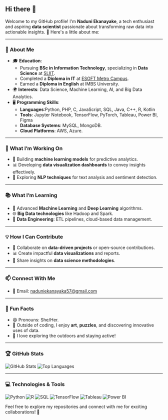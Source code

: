 ## Hi there 👋

Welcome to my GitHub profile! I'm **Naduni Ekanayake**, a tech enthusiast and aspiring **data scientist** passionate about transforming raw data into actionable insights. 🌟 Here's a little about me:

---

### 🌟 **About Me**
- 🎓 **Education**: 
  - Pursuing **BSc in Information Technology**, specializing in **Data Science** at [SLIIT](https://www.sliit.lk).
  - Completed a **Diploma in IT** at [ESOFT Metro Campus](https://esoft.lk).
  - Earned a **Diploma in English** at IMBS University.
- 🌍 **Interests**: Data Science, Machine Learning, AI, and Big Data Analytics.
- 🖥️ **Programming Skills**:
  - **Languages**:Python, PHP, C, JavaScript, SQL, Java, C++, R, Kotlin
  - **Tools**: Jupyter Notebook, TensorFlow, PyTorch, Tableau, Power BI, Figma
  - **Database Systems**: MySQL, MongoDB.
  - **Cloud Platforms**: AWS, Azure.

---

### 🚀 **What I’m Working On**
- 🔎 Building **machine learning models** for predictive analytics.
- 📊 Developing **data visualization dashboards** to convey insights effectively.
- 📂 Exploring **NLP techniques** for text analysis and sentiment detection.

---

### 📚 **What I’m Learning**
- 🤖 Advanced **Machine Learning** and **Deep Learning** algorithms.
- 🌐 **Big Data technologies** like Hadoop and Spark.
- 📡 **Data Engineering**: ETL pipelines, cloud-based data management.

---

### 💡 **How I Can Contribute**
- 🧠 Collaborate on **data-driven projects** or open-source contributions.
- 📊 Create impactful **data visualizations** and reports.
- 🤝 Share insights on **data science methodologies**.

---

### 📫 **Connect With Me**
- 📧 Email: naduniekanayaka57@gmail.com

---

### 📌 **Fun Facts**
- 😄 Pronouns: She/Her.
- 🎨 Outside of coding, I enjoy **art**, **puzzles**, and discovering innovative uses of data.
- 🚴 I love exploring the outdoors and staying active!

---

### 🏆 **GitHub Stats**
![GitHub Stats](https://github-readme-stats.vercel.app/api?username=Naduni-Ekanayake&show_icons=true&theme=radical)
![Top Languages](https://github-readme-stats.vercel.app/api/top-langs/?username=Naduni-Ekanayake&layout=compact&theme=radical)

---

### 💻 **Technologies & Tools**
![Python](https://img.shields.io/badge/-Python-3776AB?style=flat&logo=python&logoColor=white)
![R](https://img.shields.io/badge/-R-276DC3?style=flat&logo=r&logoColor=white)
![SQL](https://img.shields.io/badge/-SQL-CC2927?style=flat&logo=microsoft-sql-server&logoColor=white)
![TensorFlow](https://img.shields.io/badge/-TensorFlow-FF6F00?style=flat&logo=tensorflow&logoColor=white)
![Tableau](https://img.shields.io/badge/-Tableau-E97627?style=flat&logo=tableau&logoColor=white)
![Power BI](https://img.shields.io/badge/-Power%20BI-F2C811?style=flat&logo=power-bi&logoColor=black)

Feel free to explore my repositories and connect with me for exciting collaborations! 🚀
